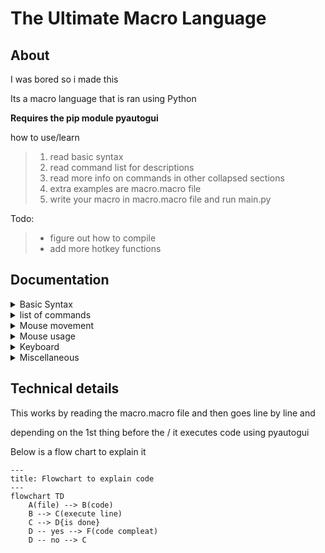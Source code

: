 
# The Ultimate Macro Language

## About

I was bored so i made this

Its a macro language that is ran using Python

**Requires the pip module pyautogui**

how to use/learn
>1. read basic syntax
>2. read command list for descriptions
>3. read more info on commands in other collapsed sections
>4. extra examples are macro.macro file
>5. write your macro in macro.macro file and run main.py

Todo:
>- figure out how to compile
>- add more hotkey functions

## Documentation
<details>
<summary>Basic Syntax</summary>

>(command)/(parameters)/(more parameters)
>
>examples:
>- move/x/500
>- click/2
>- type/hello world!
</details>
<details>

<summary>list of commands</summary>

- mouse movement
    >- move - modify the x or y of the mouse
    >- goto - set yhe x and y of the mouse
    >- setpos - set the x or y of the mouse
- mouse usage
    >- click - click once or twice
- keyboard
    >- key - press a key
    >- type - type in words
    >- hotkey - use a ctrl hotkey
    >- extra hotkeys (most of these have obvious uses)
    >>- copy - copy file or text
    >>- paste - paste file or text
    >>- cut - cut a file or text
    >>- delete - delete a file or text
    >>- selectall - select all text
    >>- undo - undo last key press or hotkey
    >>- redo - undo last undo
- miscellaneous
    >- execute - execute a command line command
    >- comment (// or #) - comment
    >- wait - pause the code
    >- screenshot - takes a screenshot

    extra information below
</details>

<details>
<summary>Mouse movement</summary>

<details>
<summary>move</summary>

>usage - move/(x or y)/(number)
>
>example - move/x/400
>
>advanced - move/random/(nothing, up, down, left, right)
>
>alternative - move/(x or y)/random/(nothing if x left/right if y up/down)
>
>>examples:
>>- move/x/random
>>- move/x/random/left
>>- move/random/up
>>- move/y/random
</details>


<details>
<summary>goto</summary>

>usage - goto/(x number)/(y number)
>
>>examples:
>>- goto/300/20
>>- goto/400/1000
>
>TODO implement random
</details>

<details>
<summary>setpos</summary>

>usage - setpos/(x or y)/(number)
>
>>examples
>>- setpos/x/999
>>- setpos/y/44
>>- setpos/y/500
</details>
</details>

<details>
<summary>Mouse usage</summary>

<details>
<summary>click</summary>

>usage click/(1 or 2)
>
>>examples:
>>- click/1
>>- click/2
</details>

</details>

<details>
<summary>Keyboard</summary>

<details>
<summary>key</summary>

>usage - key/(a key)
>
>>examples:
>>- key/a
>>- key/y
>>- key/space
</details>

<details>
<summary>type</summary>

>usage - type/(message)
>
>>examples:
>>- type/hello world
>>- type/this is a message
>>- type/hello
</details>

<details>
<summary>hotkey</summary>

>usage - hotkey/(a extra key ex: ctrl)/(a key)
>
>>examples:
>>- hotkey/ctrl/v
>>- hotkey/ctrl/z
>>- hotkey/alt/tab
</details>

<details>
<summary>paste</summary>

>usage - paste
>
>>examples:
>>- paste
</details>

<details>
<summary>copy</summary>

>usage - copy
>
>>examples:
>>- copy
</details>

</details>

<details>
<summary>Miscellaneous</summary>

<details>
<summary>Execute</summary>

>usage execute/(command)
>
>>examples:
>>- execute/echo hello world!
>>- execute/pip install numpy
>>- execute/npm init
>
>***Experimental may not work***
</details>

<details>
<summary>Comment</summary>

>usage - // or #
>
>>examples:
>>- // this is a comment
>>- '# this is also a comment'
</details>

<details>
<summary>wait</summary>

>usage - wait/(number)
>
>>examples:
>>- wait/6
>>- wait/2
>>- wait/20
</details>

<details>
<summary>screenshot</summary>

>usage - type/(file for this to be saved)
>
>>examples:
>>- screenshot/my_screenshot.png
>>- screenshot/image.png
>>- screenshot/file.png
>
>I know png files work I am not sure about others
</details>

</details>

## Technical details

This works by reading the macro.macro file and then goes line by line and

depending on the 1st thing before the / it executes code using pyautogui

Below is a flow chart to explain it

```mermaid
---
title: Flowchart to explain code
---
flowchart TD
    A(file) --> B(code)
    B --> C(execute line)
    C --> D{is done}
    D -- yes --> F(code compleat)
    D -- no --> C
```
